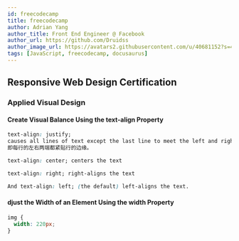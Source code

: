 ```yaml
---
id: freecodecamp
title: freecodecamp
author: Adrian Yang
author_title: Front End Engineer @ Facebook
author_url: https://github.com/Druidss
author_image_url: https://avatars2.githubusercontent.com/u/40681152?s=460&u=e324c1f3465c768888c1fcf798b5f5eb1be9d60d&v=4
tags: [JavaScript, freecodecamp, docusaurus]
---
```


## Responsive Web Design Certification

### Applied Visual Design

#### Create Visual Balance Using the text-align Property

```css
text-align: justify;  
causes all lines of text except the last line to meet the left and right edges of the line box.  
即每行的左右两端都紧贴行的边缘。

text-align: center; centers the text

text-align: right; right-aligns the text

And text-align: left; (the default) left-aligns the text.
```

#### djust the Width of an Element Using the width Property

```css
img {
  width: 220px;
}
```

<!--truncate-->



